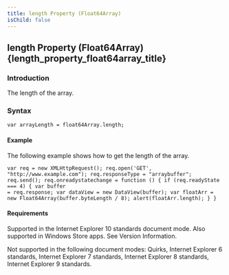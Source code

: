 ```yaml
---
title: length Property (Float64Array)
isChild: false
---
```


## length Property (Float64Array) {length_property_float64array_title}

### Introduction 

 The length of the array.

### Syntax 

```
var arrayLength = float64Array.length;
```

#### Example 

<p xmlns:util="util">
  The following example shows how to get the length of the array.
</p>

```
var req = new XMLHttpRequest(); req.open('GET', "http://www.example.com"); req.responseType = "arraybuffer"; req.send(); req.onreadystatechange = function () { if (req.readyState === 4) { var buffer
= req.response; var dataView = new DataView(buffer); var floatArr = new Float64Array(buffer.byteLength / 8); alert(floatArr.length); } }
```

#### Requirements 

<div id="requirementsTitleSection" class="section" name="collapseableSection" style="">
  <p xmlns:util="util"></p>
  <p>
    Supported in the Internet Explorer 10 standards document mode. Also supported in Windows Store apps. See Version Information.
  </p>
  <p>
    Not supported in the following document modes: Quirks, Internet Explorer 6 standards, Internet Explorer 7 standards, Internet Explorer 8 standards, Internet Explorer 9 standards.
  </p>
</div>

